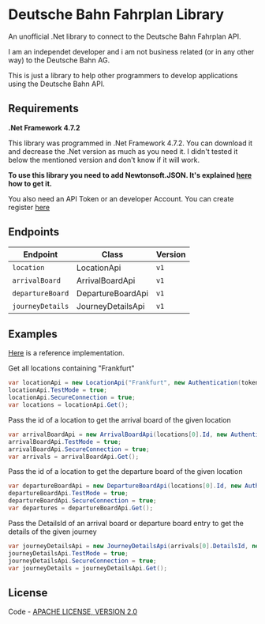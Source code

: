 # Deutsche Bahn Fahrplan Library
<p>An unofficial .Net library to connect to the Deutsche Bahn Fahrplan API.</p>

<p>I am an independet developer and i am not business related (or in any other way) to the Deutsche Bahn AG.</p>

<p>This is just a library to help other programmers to develop applications using the Deutsche Bahn API.</p>

<h2>Requirements</h2>
<p><b>.Net Framework 4.7.2</b></p>
<p>This library was programmed in .Net Framework 4.7.2. You can download it and decrease the .Net version as much as you need it. I didn't tested it below the mentioned version and don't know if it will work.</p>
<p><b>To use this library you need to add Newtonsoft.JSON. It's explained <a href="https://www.nuget.org/packages/Newtonsoft.Json/">here</a> how to get it.</p></b>
<p>You also need an API Token or an developer Account. You can create register <a href="https://developer.deutschebahn.com/store/site/pages/sign-up.jag">here</a>

<h2>Endpoints</h2>

Endpoint | Class | Version
------------- | ------------- | -------------
`location` | LocationApi | `v1`
`arrivalBoard` | ArrivalBoardApi | `v1`
`departureBoard` | DepartureBoardApi | `v1`
`journeyDetails` | JourneyDetailsApi | `v1`


<h2>Examples</h2>
<p><a href="https://github.com/Programmat0r/FahrplanApi/blob/main/FahrplanClient/Program.cs">Here</a> is a reference implementation.</a>
<p>Get all locations containing "Frankfurt"</p>

```csharp
var locationApi = new LocationApi("Frankfurt", new Authentication(token));
locationApi.TestMode = true;
locationApi.SecureConnection = true;
var locations = locationApi.Get();
```

<p>Pass the id of a location to get the arrival board of the given location</p>

```csharp
var arrivalBoardApi = new ArrivalBoardApi(locations[0].Id, new Authentication(token), DateTime.Now);
arrivalBoardApi.TestMode = true;
arrivalBoardApi.SecureConnection = true;
var arrivals = arrivalBoardApi.Get();
```

<p>Pass the id of a location to get the departure board of the given location</p>

```csharp
var departureBoardApi = new DepartureBoardApi(locations[0].Id, new Authentication(token), DateTime.Now);
departureBoardApi.TestMode = true;
departureBoardApi.SecureConnection = true;
var departures = departureBoardApi.Get();
```         
          
<p>Pass the DetailsId of an arrival board or departure board entry to get the details of the given journey</p>

```csharp
var journeyDetailsApi = new JourneyDetailsApi(arrivals[0].DetailsId, new Authentication(token));
journeyDetailsApi.TestMode = true;
journeyDetailsApi.SecureConnection = true;
var journeyDetails = journeyDetailsApi.Get();
```

<h2>License</h2>

<p>Code - <a href="http://www.apache.org/licenses/LICENSE-2.0">APACHE LICENSE, VERSION 2.0</a></p>

